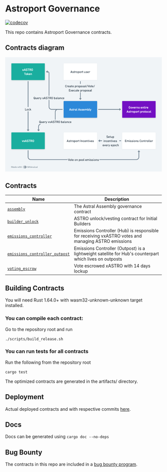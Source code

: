 # Astroport Governance

[![codecov](https://codecov.io/gh/astroport-fi/astroport-governance/branch/main/graph/badge.svg?token=WDA8WEI7MI)](https://codecov.io/gh/astroport-fi/astroport-governance)

This repo contains Astroport Governance contracts.

## Contracts diagram

![contract diagram](./assets/sc_diagram.png "Contracts Diagram")

## Contracts

| Name                                                                     | Description                                                                                             |
|--------------------------------------------------------------------------|---------------------------------------------------------------------------------------------------------|
| [`assembly`](contracts/assembly)                                         | The Astral Assembly governance contract                                                                 |
| [`builder_unlock`](contracts/builder_unlock)                             | ASTRO unlock/vesting contract for Initial Builders                                                      |
| [`emissions_controller`](contracts/emissions_controller)                 | Emissions Controller (Hub) is responsible for receiving vxASTRO votes and managing ASTRO emissions      |
| [`emissions_controller_outpost`](contracts/emissions_controller_outpost) | Emissions Controller (Outpost) is a lightweight satellite for Hub's counterpart which lives on outposts |
| [`voting_escrow`](contracts/voting_escrow)                               | Vote escrowed xASTRO with 14 days lockup                                                                |

## Building Contracts

You will need Rust 1.64.0+ with wasm32-unknown-unknown target installed.

### You can compile each contract:

Go to the repository root and run

```
./scripts/build_release.sh
```

### You can run tests for all contracts

Run the following from the repository root

```
cargo test
```

The optimized contracts are generated in the artifacts/ directory.

## Deployment

Actual deployed contracts and with respective commits [here](https://github.com/astroport-fi/astroport-changelog).

## Docs

Docs can be generated using `cargo doc --no-deps`

## Bug Bounty

The contracts in this repo are included in a [bug bounty program](https://www.immunefi.com/bounty/astroport).
